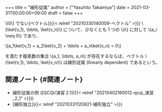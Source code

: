 +++
title = "線形従属"
author = ["Yasuhito Takamiya"]
date = 2021-03-31T00:00:00+09:00
draft = false
+++

\\(0\\) でない[ベクトル]({{< relref "20210330140009-ヘクトル" >}}) \\(\ket{v\_1}, \ldots, \ket{v\_n}\\) について、少なくとも 1 つの \\(i\\) に対して \\(a\_i \neq 0\\) であり、

\\[a\_1\ket{v\_1} + a\_2\ket{v\_2} + \ldots + a\_n\ket{v\_n} = 0\\]

を満たす複素数の集合 \\(a\_1, \ldots, a\_n\\) が存在するならば、ベクトル \\(\ket{v\_1}, \ldots, \ket{v\_n}\\) は線形従属 (linearly dependent) であるという。


## 関連ノート {#関連ノート}

-   線形従属の例 ([QCQI/演習 2.1]({{< relref "20210402160012-qcqi_演習_2_1" >}}))
-   [線形独立]({{< relref "20210331120821-線形独立" >}})
